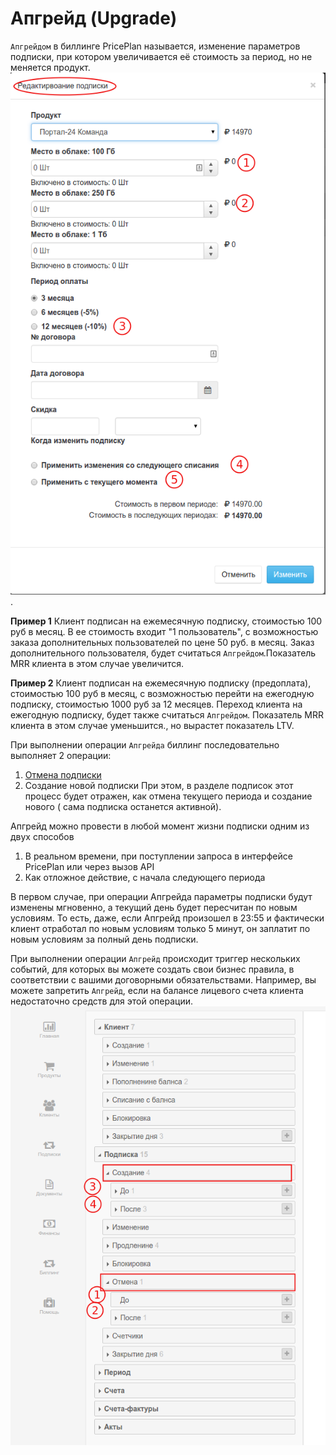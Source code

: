 # Апгрейд (Upgrade)

`Апгрейдом` в биллинге PricePlan называется, изменение параметров подписки, при котором увеличивается её стоимость за период, но не меняется продукт. ![](subscription_upgrade.png).

**Пример 1** Клиент подписан на ежемесячную подписку, стоимостью 100 руб в месяц. В ее стоимость входит "1 пользователь", с возможностью заказа дополнительных пользователей по цене 50 руб. в месяц. Заказ дополнительного пользователя, будет считаться `Апгрейдом`.Показатель MRR клиента в этом случае увеличится.

**Пример 2** Клиент подписан на ежемесячную подписку (предоплата), стоимостью 100 руб в месяц, с возможностью перейти на ежегодную подписку, стоимостью 1000 руб за 12 месяцев. Переход клиента на ежегодную подписку, будет также считаться `Апгрейдом`. Показатель MRR клиента в этом случае уменьшится., но вырастет показатель LTV.

При выполнении операции `Апгрейда` биллинг последовательно выполняет 2 операции: 
1. [Отмена подписки](subscription_cancellation.md) 
2. Создание новой подписки
При этом, в разделе подписок этот процесс будет отражен, как отмена текущего периода и создание нового ( сама подписка останется активной). 

Апгрейд можно провести в любой момент жизни подписки одним из двух способов

1. В реальном времени, при поступлении запроса в интерфейсе PricePlan или через вызов API 
2. Как отложное действие, с начала следующего периода 

В первом случае, при операции Апгрейда параметры подписки будут изменены мгновенно, а текущий день будет пересчитан по новым условиям. То есть, даже, если  Апгрейд произошел в 23:55 и фактически клиент отработал по новым условиям только 5 минут, он заплатит по новым условиям за полный день подписки.

При выполнении операции `Апгрейд` происходит триггер нескольких событий, для которых вы можете создать свои  бизнес правила, в соответствии с вашими договорными обязательствами. Например, вы можете запретить `Апгрейд`, если на балансе лицевого счета клиента недостаточно средств для этой операции.![](subscription_upgrade_events.png)

